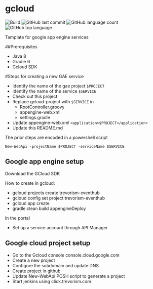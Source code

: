 # gcloud
![Build](https://github.com/trevorism/gcloud/actions/workflows/deploy.yml/badge.svg)
![GitHub last commit](https://img.shields.io/github/last-commit/trevorism/gcloud)
![GitHub language count](https://img.shields.io/github/languages/count/trevorism/gcloud)
![GitHub top language](https://img.shields.io/github/languages/top/trevorism/gcloud)


Template for google app engine services

##Prerequisites
* Java 8
* Gradle 6
* Gcloud SDK

#Steps for creating a new GAE service

* Identify the name of the gae project `$PROJECT`
* Identify the name of the service `$SERVICE`
* Check out this project
* Replace gcloud-project with `$SERVICE` in
  * RootController.groovy
  * appengine-web.xml
  * settings.gradle
* Update appengine-web.xml `<application>$PROJECT</application>`
* Update this README.md


The prior steps are encoded in a powershell script

`New-WebApi -projectName $PROJECT -serviceName $SERVICE`

## Google app engine setup
Download the GCloud SDK

How to create in gcloud:
* gcloud projects create trevorism-eventhub
* gcloud config set project trevorism-eventhub
* gcloud app create
* gradle clean build appengineDeploy

In the portal
* Set up a service account through API Manager

## Google cloud project setup
* Go to the Gcloud console console.cloud.google.com
* Create a new project
* Configure the subdomain and update DNS
* Create project in github
* Update New-WebApi POSH script to generate a project
* Start jenkins using click.trevorism.com